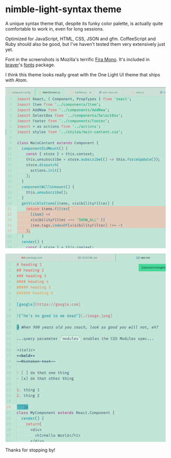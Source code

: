 # nimble-light-syntax theme

A unique syntax theme that, despite its funky color palette, is actually quite comfortable to work in, even for long sessions.

Optimized for JavaScript, HTML, CSS, JSON and gfm. CoffeeScript and Ruby should also be good, but I've haven't tested them very extensively just yet.

Font in the screenshots is Mozilla's terrific [Fira Mono](https://mozilla.github.io/Fira/). It's included in [braver](atom.io/users/braver)'s [fonts](atom.io/packages/fonts) package.

I think this theme looks really great with the One Light UI theme that ships with Atom.

![js-screenshot](./js.png)

![gfm-screenshot](./gfm.png)

Thanks for stopping by!
